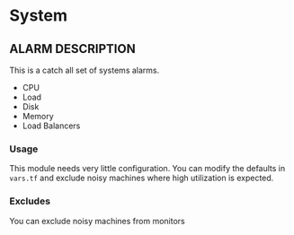 # System

## ALARM DESCRIPTION

This is a catch all set of systems alarms.

- CPU
- Load
- Disk
- Memory
- Load Balancers

### Usage

This module needs very little configuration. You can modify the defaults in `vars.tf` and exclude
noisy machines where high utilization is expected.

### Excludes

You can exclude noisy machines from monitors
